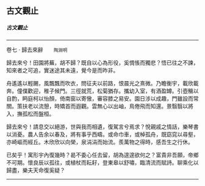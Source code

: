 

## 古文觀止

##### 古文觀止

* * *

卷七 ‧ 歸去來辭　　`陶淵明`

歸去來兮！田園將蕪，胡不歸？既自以心為形役，奚惆悵而獨悲？悟已往之不諫，知來者之可追，實迷途其未遠，覺今是而昨非。

舟遙遙以輕颺，風飄飄而吹衣，問征夫以前路，恨晨光之熹微。乃瞻衡宇，載欣載奔。僮僕歡迎，稚子候門。三徑就荒，松菊猶存。攜幼入室，有酒盈罇。引壺觴以自酌，眄庭柯以怡顏，倚南窗以寄慠，審容膝之易安。園日涉以成趣，門雖設而常關。策扶老以流憩，時矯首而遐觀。雲無心以出岫，鳥倦飛而知還。景翳翳以將入，撫孤松而盤桓。

歸去來兮！請息交以絕游，世與我而相遺，復駕言兮焉求？悅親戚之情話，樂琴書以消憂。農人告余以春及，將有事乎西疇。或命巾車，或棹孤舟，既窈窕以尋壑，亦崎嶇而經丘。木欣欣以向榮，泉涓涓而始流。羨萬物之得時，感吾生之行休。

已矣乎！寓形宇內復幾時？曷不委心任去留，胡為遑遑欲何之？富貴非吾願，帝鄉不可期。懷良辰以孤往，或植杖而耘耔，登東皋以舒嘯，臨清流而賦詩。聊乘化以歸盡，樂夫天命復奚疑？

* * *

